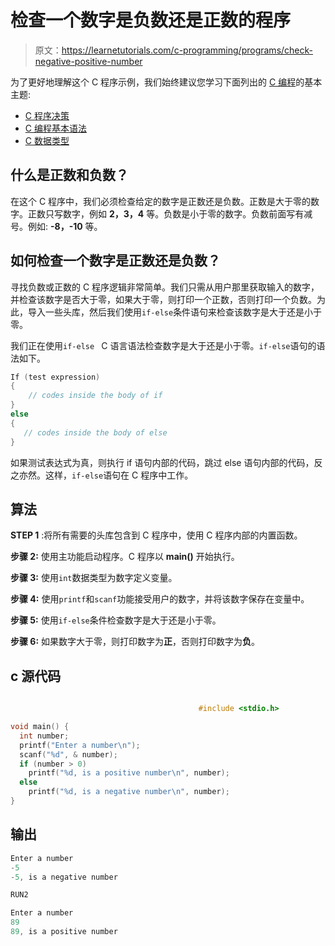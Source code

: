 # 检查一个数字是负数还是正数的程序

> 原文：<https://learnetutorials.com/c-programming/programs/check-negative-positive-number>

为了更好地理解这个 C 程序示例，我们始终建议您学习下面列出的 [C 编程](../ "C programming")的基本主题:

*   [C 程序决策](../../c-programming/decision-making-statements "decision making statements")
*   [C 编程基本语法](../../c-programming/c-basic-syntax "C programming basic syntax")
*   [C 数据类型](../../c-programming/data-types-modifiers "C data types")

## 什么是正数和负数？

在这个 C 程序中，我们必须检查给定的数字是正数还是负数。正数是大于零的数字。正数只写数字，例如 **2，3，4** 等。负数是小于零的数字。负数前面写有减号。例如: **-8，-10** 等。

## 如何检查一个数字是正数还是负数？

寻找负数或正数的 C 程序逻辑非常简单。我们只需从用户那里获取输入的数字，并检查该数字是否大于零，如果大于零，则打印一个正数，否则打印一个负数。为此，导入一些头库，然后我们使用`if-else`条件语句来检查该数字是大于还是小于零。

我们正在使用`if-else ` C 语言语法检查数字是大于还是小于零。`if-else`语句的语法如下。

```c
If (test expression) 
{ 
    // codes inside the body of if 
}
else
{ 
   // codes inside the body of else
}

```

如果测试表达式为真，则执行 if 语句内部的代码，跳过 else 语句内部的代码，反之亦然。这样，`if-else`语句在 C 程序中工作。

## 算法

**STEP 1** :将所有需要的头库包含到 C 程序中，使用 C 程序内部的内置函数。

**步骤 2:** 使用主功能启动程序。C 程序以 **main()** 开始执行。

**步骤 3:** 使用`int`数据类型为数字定义变量。

**步骤 4:** 使用`printf`和`scanf`功能接受用户的数字，并将该数字保存在变量中。

**步骤 5:** 使用`if-else`条件检查数字是大于还是小于零。

**步骤 6:** 如果数字大于零，则打印数字为**正**，否则打印数字为**负**。

## c 源代码

```c

                                          #include <stdio.h>

void main() {
  int number;
  printf("Enter a number\n");
  scanf("%d", & number);
  if (number > 0)
    printf("%d, is a positive number\n", number);
  else
    printf("%d, is a negative number\n", number);
}

```

## 输出

```c
Enter a number
-5
-5, is a negative number

RUN2

Enter a number
89
89, is a positive number
```